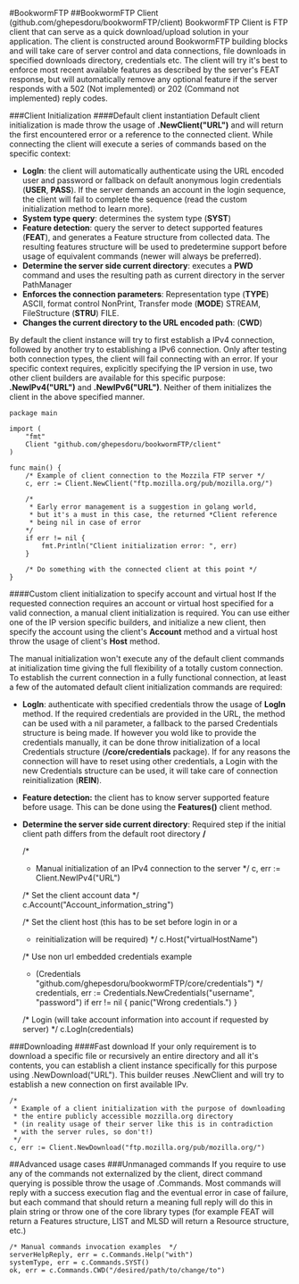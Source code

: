 #BookwormFTP
##BookwormFTP Client (github.com/ghepesdoru/bookwormFTP/client)
BookwormFTP Client is FTP client that can serve as a quick download/upload solution in your application. The client is constructed around BookwormFTP building blocks and will take care of server control and data connections, file downloads in specified downloads directory, credentials etc. 
The client will try it's best to enforce most recent available features as described by the server's FEAT response, but will automatically remove any optional feature if the server responds with a 502 (Not implemented) or 202 (Command not implemented) reply codes.

###Client Initialization
####Default client instantiation
Default client initialization is made throw the usage of <b>.NewClient("URL")</b> and will return the first encountered error or a reference to the connected client. 
While connecting the client will execute a series of commands based on the specific context:

* <b>LogIn</b>: the client will automatically authenticate using the URL encoded user and password or fallback on default anonymous login credentials (<b>USER</b>, <b>PASS</b>). If the server demands an account in the login sequence, the client will fail to complete the sequence (read the custom initialization method to learn more).  
* <b>System type query</b>: determines the system type (<b>SYST</b>)
* <b>Feature detection</b>: query the server to detect supported features (<b>FEAT</b>), and generates a Feature structure from collected data. The resulting features structure will be used to predetermine support before usage of equivalent commands (newer will always be preferred).
* <b>Determine the server side current directory</b>: executes a <b>PWD</b> command and uses the resulting path as current directory in the server PathManager
* <b>Enforces the connection parameters</b>: Representation type (<b>TYPE</b>) ASCII, format control NonPrint, Transfer mode (<b>MODE</b>) STREAM, FileStructure (<b>STRU</b>) FILE.
* <b>Changes the current directory to the URL encoded path</b>: (<b>CWD</b>)
   
By default the client instance will try to first establish a IPv4 connection, followed by another try to establishing a IPv6 connection. Only after testing both connection types, the client will fail connecting with an error.
If your specific context requires, explicitly specifying the IP version in use, two other client builders are available for this specific purpose: <b>.NewIPv4("URL")</b> and <b>.NewIPv6("URL")</b>. Neither of them initializes the client in the above specified manner.
   
    package main
    
    import (
        "fmt"
        Client "github.com/ghepesdoru/bookwormFTP/client"
    )
    
    func main() {
        /* Example of client connection to the Mozzila FTP server */
        c, err := Client.NewClient("ftp.mozilla.org/pub/mozilla.org/")
        
        /* 
         * Early error management is a suggestion in golang world, 
         * but it's a must in this case, the returned *Client reference 
         * being nil in case of error 
        */
        if err != nil {
            fmt.Println("Client initialization error: ", err)
        }
        
        /* Do something with the connected client at this point */
    }

####Custom client initialization to specify account and virtual host
If the requested connection requires an account or virtual host specified for a valid connection, a manual client initialization is required. You can use either one of the IP version specific builders, and initialize a new client, then specify the account using the client's <b>Account</b> method and a virtual host throw the usage of client's <b>Host</b> method.

The manual initialization won't execute any of the default client commands at initialization time giving the full flexibility of a totally custom connection.
To establish the current connection in a fully functional connection, at least a few of the automated default client initialization commands are required:

* <b>LogIn</b>: authenticate with specified credentials throw the usage of <b>LogIn</b> method. If the required credentials are provided in the URL, the method can be used with a nil parameter, a fallback to the parsed Credentials structure is being made. If however you wold like to provide the credentials manually, it can be done throw initialization of a local Credentials structure (<b>/core/credentials</b> package). If for any reasons the connection will have to reset using other credentials, a Login with the new Credentials structure can be used, it will take care of connection reinitialization (<b>REIN</b>). 
* <b>Feature detection:</b> the client has to know server supported feature before usage. This can be done using the <b>Features()</b> client method.
* <b>Determine the server side current directory</b>: Required step if the initial client path differs from the default root directory <b>/</b>


    /*
     * Manual initialization of an IPv4 connection to the server
     */
    c, err := Client.NewIPv4("URL")
    
    /* Set the client account data */
    c.Account("Account_information_string")
    
    /* Set the client host (this has to be set before login in or a 
     * reinitialization will be required) */
    c.Host("virtualHostName")
    
    /* Use non url embedded credentials example
     * (Credentials "github.com/ghepesdoru/bookwormFTP/core/credentials") 
     */
    credentials, err := Credentials.NewCredentials("username", "password")
    if err != nil {
        panic("Wrong credentials.")
    }
    
    /* Login (will take account information into account if requested by server) */
    c.LogIn(credentials)

###Downloading
####Fast download
If your only requirement is to download a specific file or recursively an entire directory and all it's contents, you can establish a client instance specifically for this purpose using .NewDownload("URL"). This builder reuses .NewClient and will try to establish a new connection on first available IPv.
    
    /* 
     * Example of a client initialization with the purpose of downloading 
     * the entire publicly accessible mozzilla.org directory 
     * (in reality usage of their server like this is in contradiction 
     * with the server rules, so don't!) 
     */
    c, err := Client.NewDownload("ftp.mozilla.org/pub/mozilla.org/")
    
##Advanced usage cases
###Unmanaged commands
If you require to use any of the commands not externalized by the client, direct command querying is possible throw the usage of .Commands. Most commands will reply with a success execution flag and the eventual error in case of failure, but each command that should return a meaning full reply will do this in plain string or throw one of the core library types (for example FEAT will return a Features structure, LIST and MLSD will return a Resource structure, etc.)
    
    /* Manual commands invocation examples  */
    serverHelpReply, err = c.Commands.Help("with")
    systemType, err = c.Commands.SYST()
    ok, err = c.Commands.CWD("/desired/path/to/change/to")
    